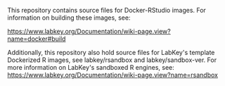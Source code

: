 This repository contains source files for Docker-RStudio images. For information on building these images, see:

https://www.labkey.org/Documentation/wiki-page.view?name=docker#build

Additionally, this repository also hold source files for LabKey's template Dockerized R images, see labkey/rsandbox and labkey/sandbox-ver.
For more information on LabKey's sandboxed R engines, see: 
https://www.labkey.org/Documentation/wiki-page.view?name=rsandbox
